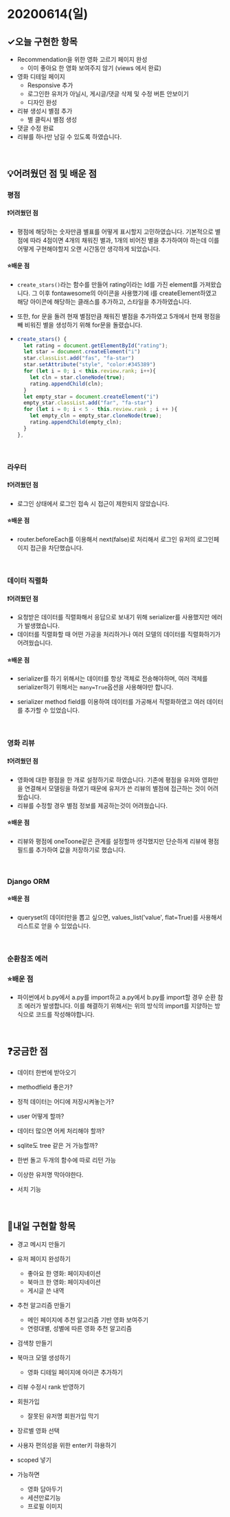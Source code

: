 # 20200614(일)

## ✓오늘 구현한 항목

- Recommendation을 위한 영화 고르기 페이지 완성 
  - 이미 좋아요 한 영화 보여주지 않기 (views 에서 완료)
- 영화 디테일 페이지 
  - Responsive 추가
  - 로그인한 유저가 아닐시, 게시글/댓글 삭제 및 수정 버튼 안보이기 
  - 디자인 완성
- 리뷰 생성시 별점 추가
  - 별 클릭시 별점 생성
- 댓글 수정 완료 
- 리뷰를 하나만 남길 수 있도록 하였습니다.

<br>

## 💡어려웠던 점 및 배운 점

### 평점 

#### ❗️어려웠던 점

- 평점에 해당하는 숫자만큼 별표를 어떻게 표시할지 고민하였습니다. 기본적으로 별점에 따라 4점이면 4개의 채워진 별과, 1개의 비어진 별을 추가하여야 하는데 이를 어떻게 구현해야할지 오랜 시간동안 생각하게 되었습니다.

#### ⭐️배운 점

- `create_stars()`라는 함수를 만들어 rating이라는 Id를 가진 element를 가져왔습니다. 그 이후 fontawesome의 아이콘을 사용했기에 i를 createElement하였고 해당 아이콘에 해당하는 클래스를 추가하고, 스타일을 추가하였습니다.

- 또한, for 문을 돌려 현재 별점만큼 채워진 별점을 추가하였고 5개에서 현재 평점을 빼 비워진 별을 생성하기 위해 for문을 돌렸습니다.

- ```javascript
  create_stars() {
    let rating = document.getElementById("rating");
    let star = document.createElement("i")
    star.classList.add("fas", "fa-star")
    star.setAttribute("style", "color:#345389")
    for (let i = 0; i < this.review.rank; i++){
      let cln = star.cloneNode(true);
      rating.appendChild(cln);
    }
    let empty_star = document.createElement("i")
    empty_star.classList.add("far", "fa-star")
    for (let i = 0; i < 5 - this.review.rank ; i ++ ){
      let empty_cln = empty_star.cloneNode(true);
      rating.appendChild(empty_cln);
    }
  },
  ```

 <br>

### 라우터

#### ❗️어려웠던 점

- 로그인 상태에서 로그인 접속 시 접근이 제한되지 않았습니다.

#### ⭐️배운 점

- router.beforeEach를 이용해서 next(false)로 처리해서 로그인 유저의 로그인페이지 접근을 차단했습니다.

<br>

### 데이터 직렬화

#### ❗️어려웠던 점

- 요청받은 데이터를 직렬화해서 응답으로 보내기 위해 serializer를 사용했지만 에러가 발생했습니다.
- 데이터를 직렬화할 때 어떤 가공을 처리하거나 여러 모델의 데이터를 직렬화하기가 어려웠습니다.

#### ⭐️배운 점

- serializer를 하기 위해서는 데이터를 항상 객체로 전송해야하며, 여러 객체를 serializer하기 위해서는 `many=True`옵션을 사용해야만 합니다.

- serializer method field를 이용하여 데이터를 가공해서 직렬화하였고 여러 데이터를 추가할 수 있었습니다.

<br>

### 영화 리뷰

#### ❗️어려웠던 점

- 영화에 대한 평점을 한 개로 설정하기로 하였습니다. 기존에 평점을 유저와 영화만을 연결해서 모델링을 하였기 때문에 유저가 쓴 리뷰의 별점에 접근하는 것이 어려웠습니다.
- 리뷰를 수정할 경우 별점 정보를 제공하는것이 어려웠습니다.

#### ⭐️배운 점

- 리뷰와 평점에 oneToone같은 관계를 설정할까 생각했지만 단순하게 리뷰에 평점 필드를 추가하여 값을 저장하기로 했습니다.

<br>

### Django ORM

#### ⭐️배운 점

- queryset의 데이터만을 뽑고 싶으면, values_list('value', flat=True)를 사용해서 리스트로 얻을 수 있었습니다.

<br>

### 순환참조 에러

### ⭐️배운 점

- 파이썬에서 b.py에서 a.py를 import하고 a.py에서 b.py를 import할 경우 순환 참조 에러가 발생합니다. 이를 해결하기 위해서는 위의 방식의 import를 지양하는 방식으로 코드를 작성해야합니다.

<br>

## ❓궁금한 점

- 데이터 한번에 받아오기

- methodfield 좋은가?

- 정적 데이터는 어디에 저장시켜놓는가?

- user 어떻게 할까?

- 데이터 많으면 어케 처리해야 할까?

- sqlite도 tree 같은 거 가능할까?

- 한번 돌고 두개의 함수에 따로 리턴 가능

- 이상한 유저명 막아야한다.

- 서치 기능

<br>

## 📆내일 구현할 항목

- 경고 메시지 만들기
- 유저 페이지 완성하기
  - 좋아요 한 영화: 페이지네이션
  - 북마크 한 영화: 페이지네이션 
  - 게시글 쓴 내역
- 추천 알고리즘 만들기
  - 메인 페이지에 추천 알고리즘 기반 영화 보여주기 
  - 연령대별, 성별에 따른 영화 추천 알고리즘
- 검색창 만들기
- 북마크 모델 생성하기
  - 영화 디테일 페이지에 아이콘 추가하기
- 리뷰 수정시 rank 반영하기 
- 회원가입
  - 잘못된 유저명 회원가입 막기
- 장르별 영화 선택

- 사용자 편의성을 위한 enter키 햐용하기
- scoped 넣기

- 가능하면
  - 영화 담아두기
  - 세션만료기능
  - 프로필 이미지

<br>


